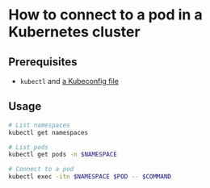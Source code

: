 # How to connect to a pod in a Kubernetes cluster

## Prerequisites

- `kubectl` and [a Kubeconfig file](./connect_cluster.md)

## Usage

```sh
# List namespaces
kubectl get namespaces

# List pods
kubectl get pods -n $NAMESPACE

# Connect to a pod
kubectl exec -itn $NAMESPACE $POD -- $COMMAND
```
